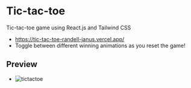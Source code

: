 # Tic-tac-toe

Tic-tac-toe game using React.js and Tailwind CSS

- https://tic-tac-toe-randell-janus.vercel.app/
- Toggle between different winning animations as you reset the game!

## Preview

- ![tictactoe](https://user-images.githubusercontent.com/77889463/169703602-05d8256f-ae08-49ba-a38c-da9cfc0e88df.gif)
